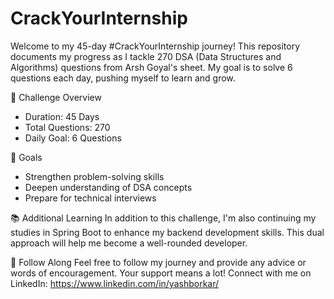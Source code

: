 # CrackYourInternship
Welcome to my 45-day #CrackYourInternship journey! This repository documents my progress as I tackle 270 DSA (Data Structures and Algorithms) questions from Arsh Goyal's sheet. My goal is to solve 6 questions each day, pushing myself to learn and grow.

📅 Challenge Overview
- Duration: 45 Days
- Total Questions: 270
- Daily Goal: 6 Questions

🎯 Goals
- Strengthen problem-solving skills
- Deepen understanding of DSA concepts
- Prepare for technical interviews
  
📚 Additional Learning
In addition to this challenge, I'm also continuing my studies in Spring Boot to enhance my backend development skills. This dual approach will help me become a well-rounded developer.

🙌 Follow Along
Feel free to follow my journey and provide any advice or words of encouragement. Your support means a lot!
Connect with me on LinkedIn: https://www.linkedin.com/in/yashborkar/
